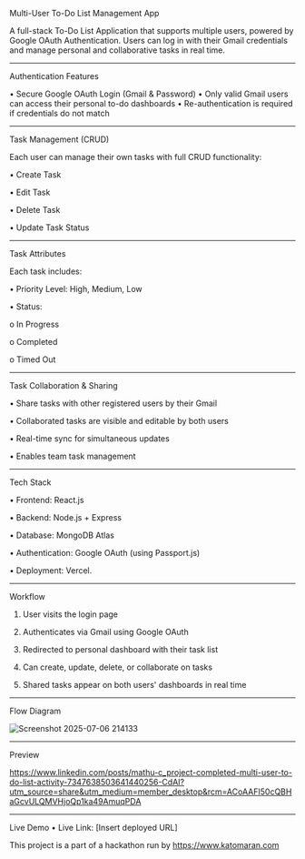 Multi-User To-Do List Management App

A full-stack To-Do List Application that supports multiple users, powered by Google OAuth Authentication. Users can log in with their Gmail credentials and manage personal and collaborative tasks in real time.
________________________________________
Authentication Features

•	Secure Google OAuth Login (Gmail & Password)
•	Only valid Gmail users can access their personal to-do dashboards
•	Re-authentication is required if credentials do not match
________________________________________
Task Management (CRUD)

Each user can manage their own tasks with full CRUD functionality:

•	Create Task

•	Edit Task

•	Delete Task

•	Update Task Status
________________________________________
Task Attributes

Each task includes:

•	Priority Level: High, Medium, Low

•	Status:

o	In Progress

o	Completed

o	Timed Out
________________________________________
Task Collaboration & Sharing

•	Share tasks with other registered users by their Gmail

•	Collaborated tasks are visible and editable by both users

•	Real-time sync for simultaneous updates

•	Enables team task management
________________________________________
Tech Stack

•	Frontend: React.js

•	Backend: Node.js + Express

•	Database: MongoDB Atlas

•	Authentication: Google OAuth (using Passport.js)

•	Deployment: Vercel.
________________________________________
Workflow

1.	User visits the login page
   
2.	Authenticates via Gmail using Google OAuth
  
3.	Redirected to personal dashboard with their task list
	
4.	Can create, update, delete, or collaborate on tasks
  
5.	Shared tasks appear on both users' dashboards in real time
________________________________________
Flow Diagram

![Screenshot 2025-07-06 214133](https://github.com/user-attachments/assets/97f9da5d-7d89-44c5-b2da-d9c81898d014)
________________________________________
Preview

https://www.linkedin.com/posts/mathu-c_project-completed-multi-user-to-do-list-activity-7347638503641440256-CdAI?utm_source=share&utm_medium=member_desktop&rcm=ACoAAFI50cQBHaGcvULQMVHjoQp1ka49AmuqPDA
________________________________________
Live Demo
•	Live Link: [Insert deployed URL]

This project is a part of a hackathon run by
https://www.katomaran.com
